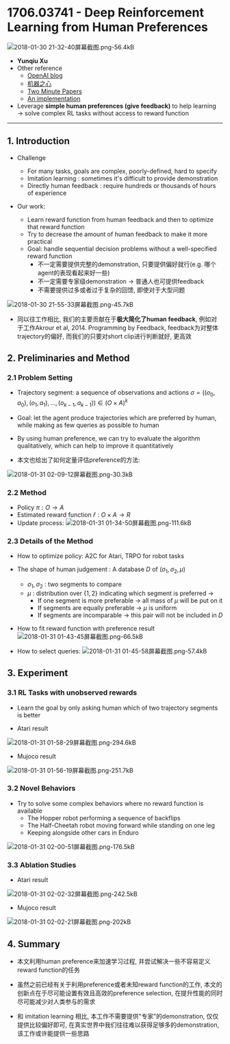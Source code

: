 ﻿# 1706.03741 - Deep Reinforcement Learning from Human Preferences

![2018-01-30 21-32-40屏幕截图.png-56.4kB][1]

+ **Yunqiu Xu**
+ Other reference
    + [OpenAI blog][2]
    + [机器之心][3]
    + [Two Minute Papers][4]
    + [An implementation][5]
+ Leverage **simple human preferences (give feedback)** to help learning $\rightarrow$ solve complex RL tasks without access to reward function

---
## 1. Introduction
+ Challenge
    + For many tasks, goals are complex, poorly-defined, hard to specify
    + Imitation learning : sometimes it's difficult to provide demonstration
    + Directly human feedback : require hundreds or thousands of hours of experience

+ Our work: 
    + Learn reward function from human feedback and then to optimize that reward function
    + Try to decrease the amount of human feedback to make it more practical
    + Goal: handle sequential decision problems without a well-specified reward function
        + 不一定需要提供完整的demonstration, 只要提供偏好就行(e.g. 哪个agent的表现看起来好一些)
        + 不一定需要专家级demonstration $\rightarrow$ 普通人也可提供feedback
        + 不需要提供过多或者过于复杂的回馈, 即使对于大型问题

![2018-01-30 21-55-33屏幕截图.png-45.7kB][6]

+ 同以往工作相比, 我们的主要贡献在于**极大简化了human feedback**, 例如对于工作Akrour et al, 2014. Programming by Feedback, feedback为对整体trajectory的偏好, 而我们的只要对short clip进行判断就好, 更高效

## 2. Preliminaries and Method
### 2.1 Problem Setting

+ Trajectory segment: a sequence of observations and actions $\sigma = ((o_0,a_0), (o_1,a_1), ..., (o_{k-1},a_{k-1})) \in (O \times A)^k$

+ Goal: let the agent produce trajectories which are preferred by human, while making as few queries as possible to human
+ By using human preference, we can try to evaluate the algorithm qualitatively, which can help to improve it quantitatively
+ 本文也给出了如何定量评估preference的方法: 

![2018-01-31 02-09-12屏幕截图.png-30.3kB][7]

### 2.2 Method
+ Policy $\pi : O \rightarrow A$
+ Estimated reward function $\hat{r} : O \times A \rightarrow R$
+ Update process:
![2018-01-31 01-34-50屏幕截图.png-111.6kB][8]

### 2.3 Details of the Method
+ How to optimize policy: A2C for Atari, TRPO for robot tasks
+ The shape of human judgement : A database $D$ of $(\sigma_1, \sigma_2, \mu)$
    + $\sigma_1, \sigma_2$ : two segments to compare
    + $\mu$ : distribution over $\{1,2\}$ indicating which segment is preferred $\rightarrow$
        + If one segment is more preferable $\rightarrow$ all mass of $\mu$ will be put on it
        + If segments are equally preferable $\rightarrow$ $\mu$ is uniform
        + If segments are incomparable $\rightarrow$ this pair will not be included in $D$
+ How to fit reward function with preference result
![2018-01-31 01-43-45屏幕截图.png-66.5kB][9]

+ How to select queries:
![2018-01-31 01-45-58屏幕截图.png-57.4kB][10]

## 3. Experiment
### 3.1 RL Tasks with unobserved rewards
+ Learn the goal by only asking human which of two trajectory segments is better

+ Atari result

![2018-01-31 01-58-29屏幕截图.png-294.6kB][11]

+ Mujoco result

![2018-01-31 01-56-19屏幕截图.png-251.7kB][12]

### 3.2 Novel Behaviors
+ Try to solve some complex behaviors where no reward function is available
    + The Hopper robot performing a sequence of backflips
    + The Half-Cheetah robot moving forward while standing on one leg
    + Keeping alongside other cars in Enduro

![2018-01-31 02-00-51屏幕截图.png-176.5kB][13]
        
### 3.3 Ablation Studies
+ Atari result

![2018-01-31 02-02-32屏幕截图.png-242.5kB][14]

+ Mujoco result

![2018-01-31 02-02-21屏幕截图.png-202kB][15]

## 4. Summary
+ 本文利用human preference来加速学习过程, 并尝试解决一些不容易定义reward function的任务
+ 虽然之前已经有关于利用preference或者未知reward function的工作, 本文的创新点在于尽可能设置有效且高效的preference selection, 在提升性能的同时尽可能减少对人类参与的需求
+ 和 imitation learning 相比, 本工作不需要提供"专家"的demonstration, 仅仅提供比较偏好即可, 在真实世界中我们往往难以获得足够多的demonstration, 该工作或许能提供一些思路 


  [1]: http://static.zybuluo.com/VenturerXu/29x1xmgi6l4rc6s2b75u6mpo/2018-01-30%2021-32-40%E5%B1%8F%E5%B9%95%E6%88%AA%E5%9B%BE.png
  [2]: https://blog.openai.com/deep-reinforcement-learning-from-human-preferences/
  [3]: https://www.jiqizhixin.com/articles/2017-06-14-3
  [4]: https://www.youtube.com/watch?v=WT0WtoYz2jE
  [5]: https://github.com/nottombrown/rl-teacher
  [6]: http://static.zybuluo.com/VenturerXu/wqgg4ytr1rdd0yhrmco5jgcg/2018-01-30%2021-55-33%E5%B1%8F%E5%B9%95%E6%88%AA%E5%9B%BE.png
  [7]: http://static.zybuluo.com/VenturerXu/p2pbox0e20t6x8z6bkehojrr/2018-01-31%2002-09-12%E5%B1%8F%E5%B9%95%E6%88%AA%E5%9B%BE.png
  [8]: http://static.zybuluo.com/VenturerXu/38c1doioqudtc4j7hzzcoibb/2018-01-31%2001-34-50%E5%B1%8F%E5%B9%95%E6%88%AA%E5%9B%BE.png
  [9]: http://static.zybuluo.com/VenturerXu/cdfg1nuvoyxf1pocfhqxvv2q/2018-01-31%2001-43-45%E5%B1%8F%E5%B9%95%E6%88%AA%E5%9B%BE.png
  [10]: http://static.zybuluo.com/VenturerXu/qkfn92wm4dtaod4z62vtps9o/2018-01-31%2001-45-58%E5%B1%8F%E5%B9%95%E6%88%AA%E5%9B%BE.png
  [11]: http://static.zybuluo.com/VenturerXu/u6m8jhpgrdqjcwjsp52gti1r/2018-01-31%2001-58-29%E5%B1%8F%E5%B9%95%E6%88%AA%E5%9B%BE.png
  [12]: http://static.zybuluo.com/VenturerXu/8sk9dmb9qnxakyh25a232fck/2018-01-31%2001-56-19%E5%B1%8F%E5%B9%95%E6%88%AA%E5%9B%BE.png
  [13]: http://static.zybuluo.com/VenturerXu/cchmtrpa4x3iqjauvcgkkg2b/2018-01-31%2002-00-51%E5%B1%8F%E5%B9%95%E6%88%AA%E5%9B%BE.png
  [14]: http://static.zybuluo.com/VenturerXu/7j75us13j5temjg7wju2xhdg/2018-01-31%2002-02-32%E5%B1%8F%E5%B9%95%E6%88%AA%E5%9B%BE.png
  [15]: http://static.zybuluo.com/VenturerXu/i3ni8a5sy0ic0ugx3ty4notw/2018-01-31%2002-02-21%E5%B1%8F%E5%B9%95%E6%88%AA%E5%9B%BE.png